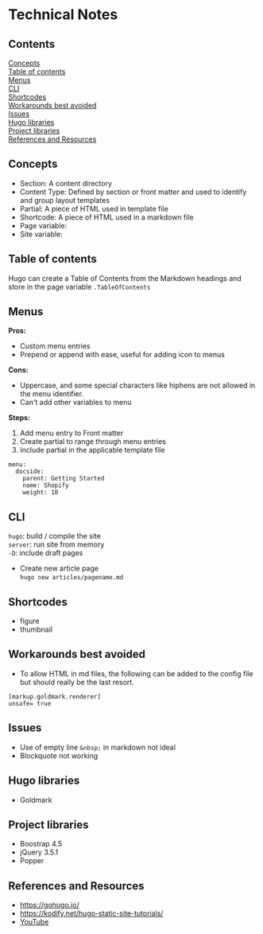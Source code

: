 # Technical Notes

## Contents
[Concepts](#concepts)  
[Table of contents](#table-of-contents)  
[Menus](#menus)  
[CLI](#cli)  
[Shortcodes](#shortcodes)  
[Workarounds best avoided](#workarounds-best-avoided)  
[Issues](#issues)  
[Hugo libraries](#hugo-libraries)  
[Project libraries](#project-libraries)  
[References and Resources](#references-and-resources)

## Concepts
- Section: A content directory
- Content Type: Defined by section or front matter and used to identify and group layout templates
- Partial: A piece of HTML used in template file
- Shortcode: A piece of HTML used in a markdown file
- Page variable:
- Site variable:   

## Table of contents
Hugo can create a Table of Contents from the Markdown headings and store in the page variable `.TableOfContents`

## Menus

**Pros:**
- Custom menu entries
- Prepend or append with ease, useful for adding icon to menus

**Cons:**
- Uppercase, and some special characters like hiphens are not allowed in the menu identifier.
- Can't add other variables to menu

**Steps:**
1. Add menu entry to Front matter
2. Create partial to range through menu entries
3. Include partial in the applicable template file

```
menu:
  docside:
    parent: Getting Started
    name: Shopify
    weight: 10
```

## CLI
```hugo```: build / compile the site  
```server```: run site from memory  
```-D```: include draft pages
- Create new article page  
```hugo new articles/pagename.md```

## Shortcodes
- figure
- thumbnail

## Workarounds best avoided
- To allow HTML in md files, the following can be added to the config file but should really be the last resort.
```
[markup.goldmark.renderer]
unsafe= true
```

## Issues
- Use of empty line ```&nbsp;``` in markdown not ideal
- Blockquote not working

## Hugo libraries
- Goldmark

## Project libraries
- Boostrap 4.5
- jQuery 3.5.1
- Popper

## References and Resources
- https://gohugo.io/
- https://kodify.net/hugo-static-site-tutorials/
- [YouTube](https://www.youtube.com/watch?list=PLLAZ4kZ9dFpOnyRlyS-liKL5ReHDcj4G3&v=qtIqKaDlqXo)